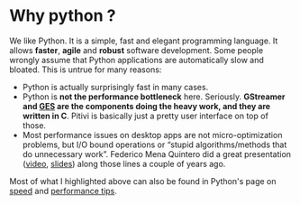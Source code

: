 # Why python ?

We like Python. It is a simple, fast and elegant programming language.
It allows **faster**, **agile** and **robust** software development.
Some people wrongly assume that Python applications are automatically
slow and bloated. This is untrue for many reasons:

-   Python is actually surprisingly fast in many cases.
-   Python is **not the performance bottleneck** here. Seriously.
    **GStreamer and [GES](GES.md) are the components doing the
    heavy work, and they are written in C**. Pitivi is basically just a
    pretty user interface on top of those.
-   Most performance issues on desktop apps are not micro-optimization
    problems, but I/O bound operations or “stupid algorithms/methods
    that do unnecessary work”. Federico Mena Quintero did a great
    presentation
    ([video](http://video.fosdem.org/2007/FOSDEM2007-ProfilingDesktopApplication.ogg),
    [slides](http://people.gnome.org/~federico/docs/2007-02-FOSDEM/html/index.html))
    along those lines a couple of years ago.

Most of what I highlighted above can also be found in Python's page on
[speed](http://wiki.python.org/moin/PythonSpeed) and [performance
tips](http://wiki.python.org/moin/PythonSpeed/PerformanceTips).
